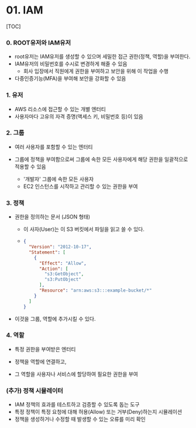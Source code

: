 # 01. IAM

[TOC]

### 0. ROOT유저와 IAM유저

- root유저는 IAM유저를 생성할 수 있으며 세밀한 접근 권한(정책, 역할)을 부여한다.
- IAM유저의 비밀번호를 수시로 변경하게 해줄 수 있음
  - 회사 입장에서 직원에게 권한을 부여하고 보안을 위해 이 작업을 수행
- 다중인증기능(MFA)을 부여해 보안을 강화할 수 있음

 

### 1. 유저

- AWS 리소스에 접근할 수 있는 개별 엔터티
- 사용자마다 고유의 자격 증명(액세스 키, 비밀번호 등)이 있음



### 2. 그룹

- 여러 사용자를 포함할 수 있는 엔터티

- 그룹에 정책을 부여함으로써 그룹에 속한 모든 사용자에게 해당 권한을 일괄적으로 적용할 수 있음
  - '개발자' 그룹에 속한 모든 사용자
  - EC2 인스턴스를 시작하고 관리할 수 있는 권한을 부여



### 3. 정책

- 권한을 정의하는 문서 (JSON 형태)

  - 이 사자(User)는 이 S3 버킷에서 파일을 읽고 쓸 수 있다.

  - ```json
    {
      "Version": "2012-10-17",
      "Statement": [
        {
          "Effect": "Allow",
          "Action": [
            "s3:GetObject",
            "s3:PutObject"
          ],
          "Resource": "arn:aws:s3:::example-bucket/*"
        }
      ]
    }
    ```

- 이것을 그룹, 역할에 추가시킬 수 있다.



### 4. 역할

- 특정 권한을 부여받은 엔터티

- 정책을 역할에 연결하고,
- 그 역할을 사용자나 서비스에 할당하여 필요한 권한을 부여



### (추가) 정책 시뮬레이터

- IAM 정책의 효과를 테스트하고 검증할 수 있도록 돕는 도구
- 특정 정책이 특정 요청에 대해 허용(Allow) 또는 거부(Deny)하는지 시뮬레이션
- 정책을 생성하거나 수정할 때 발생할 수 있는 오류를 미리 확인